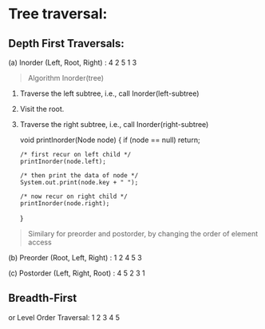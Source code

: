 # Tree traversal:

## Depth First Traversals:

(a) Inorder (Left, Root, Right) : 4 2 5 1 3

> Algorithm Inorder(tree)

1.  Traverse the left subtree, i.e., call Inorder(left-subtree)
2.  Visit the root.
3.  Traverse the right subtree, i.e., call Inorder(right-subtree)


    void printInorder(Node node)
    {
        if (node == null)
            return;

        /* first recur on left child */
        printInorder(node.left);

        /* then print the data of node */
        System.out.print(node.key + " ");

        /* now recur on right child */
        printInorder(node.right);
    }

> Similary for preorder and postorder, by changing the order of element access

(b) Preorder (Root, Left, Right) : 1 2 4 5 3

(c) Postorder (Left, Right, Root) : 4 5 2 3 1

## Breadth-First

or Level Order Traversal: 1 2 3 4 5
